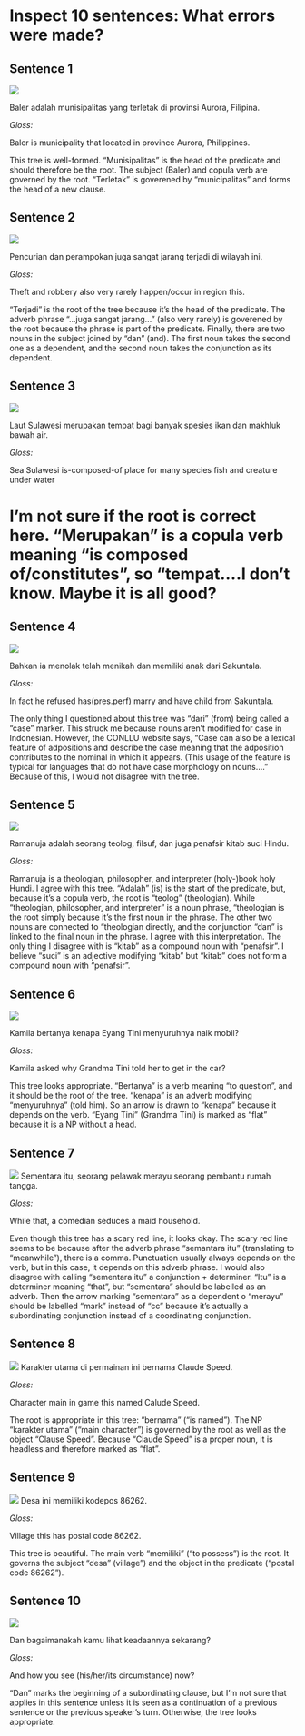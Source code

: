 # Inspect 10 sentences: What errors were made?

## Sentence 1
![](sentence1.png)

Baler adalah munisipalitas yang terletak di provinsi Aurora, Filipina.

*Gloss:*

Baler is municipality that located in province Aurora, Philippines.

This tree is well-formed. “Munisipalitas” is the head of the predicate and should therefore be the root. The subject (Baler) and copula verb are governed by the root. “Terletak” is goverened by “municipalitas” and forms the head of a new clause.  

## Sentence 2
![](sentence2.png)

Pencurian dan perampokan juga sangat jarang terjadi di wilayah ini.

*Gloss:*

Theft and robbery also very rarely happen/occur in region this. 

“Terjadi” is the root of the tree because it’s the head of the predicate. The adverb phrase “...juga sangat jarang...” (also very rarely) is goverened by the root because the phrase is part of the predicate. Finally, there are two nouns in the subject joined by “dan” (and). The first noun takes the second one as a dependent, and the second noun takes the conjunction as its dependent.  

## Sentence 3
![](sentence3.png)

Laut Sulawesi merupakan     tempat bagi banyak spesies ikan dan makhluk bawah air.

*Gloss:*

Sea Sulawesi is-composed-of place for   many species fish and creature under water

# I’m not sure if the root is correct here. “Merupakan” is a copula verb meaning “is composed of/constitutes”, so “tempat….I don’t know. Maybe it is all good?

## Sentence 4
![](sentence4.png)

Bahkan ia menolak telah menikah dan memiliki anak dari Sakuntala.

*Gloss:*

In fact he  refused  has(pres.perf) marry and have child from Sakuntala. 

The only thing I questioned about this tree was “dari” (from) being called a “case” marker. This struck me because nouns aren’t modified for case in Indonesian. However, the CONLLU website says, “Case can also be a lexical feature of adpositions and describe the case meaning that the adposition contributes to the nominal in which it appears. (This usage of the feature is typical for languages that do not have case morphology on nouns….” Because of this, I would not disagree with the tree. 

## Sentence 5
![](sentence5.png)

Ramanuja adalah seorang teolog, filsuf, dan juga penafsir kitab suci Hindu. 

*Gloss:*

Ramanuja is  a theologian, philosopher, and interpreter (holy-)book holy Hundi. 
I agree with this tree. “Adalah” (is) is the start of the predicate, but, because it’s a copula verb, the root is “teolog” (theologian). While “theologian, philosopher, and interpreter” is a noun phrase, “theologian is the root simply because it’s the first noun in the phrase. The other two nouns are connected to “theologian directly, and the conjunction “dan” is linked to the final noun in the phrase. I agree with this interpretation. The only thing I disagree with is “kitab” as a compound noun with “penafsir”. I believe “suci” is an adjective modifying “kitab” but “kitab” does not form a compound noun with “penafsir”. 

## Sentence 6
![](sentence6.png)

Kamila bertanya kenapa Eyang Tini menyuruhnya naik mobil?

*Gloss:*

Kamila asked why Grandma Tini told her to get in the car? 

This tree looks appropriate. “Bertanya” is a verb meaning “to question”, and it should be the root of the tree. “kenapa” is an adverb modifying “menyuruhnya” (told him). So an arrow is drawn to “kenapa” because it depends on the verb.  “Eyang Tini” (Grandma Tini) is marked as “flat” because it is a NP without a head.  

## Sentence 7
![](sentence7.png)
Sementara itu, seorang pelawak merayu seorang pembantu rumah tangga.

*Gloss:*

While that, a comedian seduces a maid household. 

Even though this tree has a scary red line, it looks okay. The scary red line seems to be because after the adverb phrase “semantara itu” (translating to “meanwhile”), there is a comma. Punctuation usually always depends on the verb, but in this case, it depends on this adverb phrase. I would also disagree with calling “sementara itu” a conjunction + determiner. “Itu” is a determiner meaning “that”, but “sementara” should be labelled as an adverb. Then the arrow marking “sementara” as a dependent o “merayu” should be labelled “mark” instead of “cc” because it’s actually a subordinating conjunction instead of a coordinating conjunction. 

## Sentence 8
![](sentence8.png)
Karakter utama di permainan ini bernama Claude Speed.

*Gloss:*

Character main in game this named Calude Speed. 

The root is appropriate in this tree: “bernama” (“is named”). The NP “karakter utama” (“main character”) is governed by the root as well as the object “Clause Speed”. Because “Claude Speed” is a proper noun, it is headless and therefore marked as “flat”. 

## Sentence 9
![](sentence9.png)
Desa ini memiliki kodepos 86262.

*Gloss:*

Village this has postal code 86262.

This tree is beautiful. The main verb “memiliki” (“to possess”) is the root. It governs the subject “desa” (village”) and the object in the predicate (“postal code 86262”).  

## Sentence 10
![](sentence10.png)

Dan bagaimanakah kamu lihat keadaannya sekarang?

*Gloss:*

And  how                  you     see (his/her/its circumstance) now?

“Dan” marks the beginning of a subordinating clause, but I’m not sure that applies in this sentence unless it is seen as a continuation of a previous sentence or the previous speaker’s turn. Otherwise, the tree looks appropriate. 

